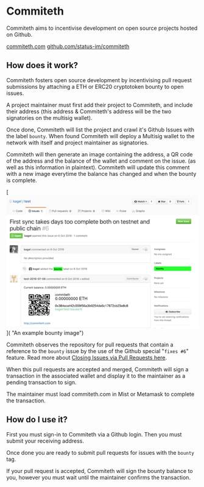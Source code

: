 # Commiteth

Commiteth aims to incentivise development on open source projects hosted on Github.

[commiteth.com](http://commiteth.com)
[github.com/status-im/commiteth](https://github.com/status-im/commiteth)

## How does it work?

Commiteth fosters open source development by incentivising pull request submissions by attaching a ETH or ERC20 cryptotoken bounty to open issues.

A project maintainer must first add their project to Commiteth, and include their address (this address & Commiteth's address will be the two signatories on the multisig wallet).

Once done, Commiteth will list the project and crawl it's Github Issues with the label `bounty`. When found Commiteth will deploy a Multisig wallet to the network with itself and project maintainer as signatories.

Commiteth will then generate an image containing the address, a QR code of the address and the balance of the wallet and comment on the issue. (as well as this information in plaintext). Commiteth will update this comment with a new image everytime the balance has changed and when the bounty is complete.

[![An example bounty image](img/commitethbounty2.png)]( "An example bounty image")  

Commiteth observes the repository for pull requests that contain a reference to the `bounty` issue by the use of the Github special "`fixes #6`" feature. Read more about [Closing Issues via Pull Requests here](https://github.com/blog/1506-closing-issues-via-pull-requests).

When this pull requests are accepted and merged, Commiteth will sign a transaction in the associated wallet and display it to the maintainer as a pending transaction to sign.

The maintainer must load commiteth.com in Mist or Metamask to complete the transaction.

## How do I use it?

First you must sign-in to Commiteth via a Github login. Then you must submit your receiving address. 

Once done you are ready to submit pull requests for issues with the `bounty` tag. 

If your pull request is accepted, Commiteth will sign the bounty balance to you, however you must wait until the maintainer confirms the transaction.
 